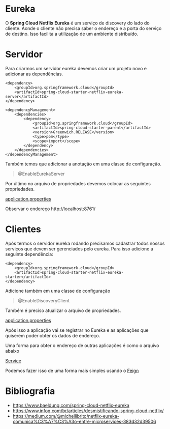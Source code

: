 # Eureka

O **Spring Cloud Netflix Eureka** é um serviço de discovery do lado do cliente. Aonde o cliente não precisa saber o
endereço e a porta do serviço de destino. Isso facilita a utilização de um ambiente distribuído.

# Servidor

Para criarmos um servidor eureka devemos criar um projeto novo e adicionar as dependências.

    <dependency>
        <groupId>org.springframework.cloud</groupId>
        <artifactId>spring-cloud-starter-netflix-eureka-server</artifactId>
    </dependency>
    
    <dependencyManagement>
        <dependencies>
            <dependency>
                <groupId>org.springframework.cloud</groupId>
                <artifactId>spring-cloud-starter-parent</artifactId>
                <version>Greenwich.RELEASE</version>
                <type>pom</type>
                <scope>import</scope>
            </dependency>
        </dependencies>
    </dependencyManagement>

Também temos que adicionar a anotação em uma classe de configuração.

> @EnableEurekaServer

Por último no arquivo de propriedades devemos colocar as seguintes propriedades.

[application.properties](/src/main/resources/application.properties)

Observar o endereço http://localhost:8761/

# Clientes

Após termos o servidor eureka rodando precisamos cadastrar todos nossos serviços que devem ser gerenciados pelo eureka.
Para isso adicione a seguinte dependência:

    <dependency>
        <groupId>org.springframework.cloud</groupId>
        <artifactId>spring-cloud-starter-netflix-eureka-starter</artifactId>
    </dependency>

Adicione também em uma classe de configuração

> @EnableDiscoveryClient

Também é preciso atualizar o arquivo de propriedades.

[application.properties](../eureka-client/src/main/resources/application.properties)

Após isso a aplicação vai se registrar no Eureka e as aplicações que quiserem poder obter os dados de endereço.

Uma forma para obter o endereço de outras aplicações é como o arquivo abaixo

[Service](../eureka-client/src/main/java/br/com/pinho/cursos/java/cloud/eurekaclient/service/CommunicateService.java)

Podemos fazer isso de uma forma mais simples usando o [Feign](../feign/README.md)

# Bibliografia

* https://www.baeldung.com/spring-cloud-netflix-eureka
* https://www.infoq.com/br/articles/desmistificando-spring-cloud-netflix/
* https://medium.com/@michellibrito/netflix-eureka-comunica%C3%A7%C3%A3o-entre-microservices-383d32d39506
